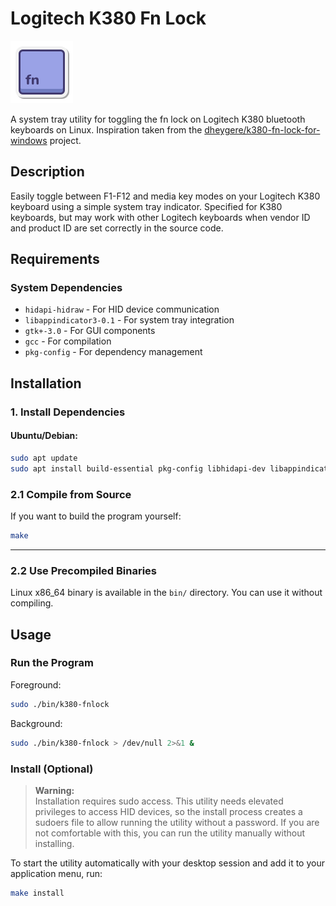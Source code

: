 # Logitech K380 Fn Lock

<img src="assets/icon.png" alt="K380 Fn Lock Icon">

A system tray utility for toggling the fn lock on Logitech K380 bluetooth keyboards on Linux. Inspiration taken from the [dheygere/k380-fn-lock-for-windows](https://github.com/dheygere/k380-fn-lock-for-windows) project.

## Description

Easily toggle between F1-F12 and media key modes on your Logitech K380 keyboard using a simple system tray indicator. Specified for K380 keyboards, but may work with other Logitech keyboards when vendor ID and product ID are set correctly in the source code.

## Requirements

### System Dependencies

- `hidapi-hidraw` - For HID device communication
- `libappindicator3-0.1` - For system tray integration
- `gtk+-3.0` - For GUI components
- `gcc` - For compilation
- `pkg-config` - For dependency management

## Installation

### 1. Install Dependencies

#### Ubuntu/Debian:
```bash
sudo apt update
sudo apt install build-essential pkg-config libhidapi-dev libappindicator3-dev libgtk-3-dev
```

### 2.1 Compile from Source

If you want to build the program yourself:

```bash
make
```

---

### 2.2 Use Precompiled Binaries

Linux x86_64 binary is available in the `bin/` directory. You can use it without compiling.

## Usage

### Run the Program

Foreground:
```bash
sudo ./bin/k380-fnlock
```

Background:
```bash
sudo ./bin/k380-fnlock > /dev/null 2>&1 &
```

### Install (Optional)

> **Warning:**  
> Installation requires sudo access. This utility needs elevated privileges to access HID devices, so the install process creates a sudoers file to allow running the utility without a password. If you are not comfortable with this, you can run the utility manually without installing.

To start the utility automatically with your desktop session and add it to your application menu, run:

```bash
make install
```